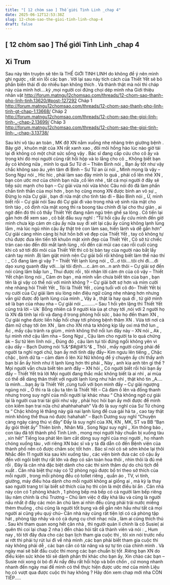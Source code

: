 ```yaml
---
title: "[ 12 chòm sao ] Thế giới Tinh Linh _chap 4"
date: 2025-06-12T12:53:38Z
slug: 12-chom-sao-the-gioi-tinh-linh-chap-4
draft: false
---
```


## [ 12 chòm sao ] Thế giới Tinh Linh _chap 4

## Xi Trum

Sau này tên truyện sẽ tên là THẾ GiỚI TINH LINH do không để ý nên mình ghi ngược , rất xin lỗi các bạn . Với lại sau này tích cách của Thiết Yết sẽ bỏ phần biến thái đi do nhiều bạn không thích . Và thành thật mà nói thì cháp này của mình hơi....kỳ ,mọi người coi đửng chọi dép mình nha
Giới thiệu nhân vật
http://forum.matngu12chomsao.com/threads/12-chom-sao-thanh-pho-linh-tinh.13620/#post-127292
Cháp 1
http://forum.matngu12chomsao.com/threads/12-chom-sao-thanh-pho-linh-tinh-gt-chap-1.13668/
Cháp 2
http://forum.matngu12chomsao.com/threads/12-chom-sao-the-gioi-linh-tinh-_-chap-2.13699/
Cháp 3
http://forum.matngu12chomsao.com/threads/12-chom-sao-the-gioi-tinh-linh-_-chap-3.13738/
 
 
 
Sau khi vô tàu an toàn , MK đỡ XN nằm xuống nhẹ nhàng trên giường bệnh . Bây giờ , khuôn mặt của XN rất xanh xao , đôi môi hồng hào lúc nào giờ tái lại đi không có một chút sức sống vậy . Bác sĩ đang cấp cứu cho cô ấy và trong khi đó mọi người cũng rất hồi hộp và lo lắng cho cô
_ Không biết bạn ấy có không nữa , mình lo quá Sư Tử ơi – Thiên Bình nói
_ Bạn ấy tốt như vậy chắc không sao âu ,yên tâm đi Bình – Sư Tử an ủi nói
_ Mình mong là vậy – Song Ngư nói
_ Hic hic , phải làm sao đây mình lo quá , phải cố lên nhé XN , bạn còn ước mơ của chính bạn nữa ,cố lên nhé , tất cả mọi người ở đây sẽ tiếp sức mạnh cho bạn – Cự giải vừa nói vừa khóc
Câu nói đó đã làm phấn chấn tinh thần của mọi hơn , bọn họ cũng mong XN được bình an vô sự 
_ Đừng lo nữa Cự giải , bạn đi rửa mặt cho tỉnh táo đi – Bảo Bình nói
_ Ừ, mình biết rồi – Cự giải nói
Sau đó Cự giải đi vào trong nhà vệ sinh rửa mặt cho tỉnh táo , cô định rửa mặt xong thì ra boong tàu chính đi lại cho thư giản , ai ngờ đến đó thì cô thấy Thiết Yết đang nằm ngủ trên ghế sa lông . Cô tiến lại gần hơn để xem sao , cô bắt đầu suy nghĩ : “Từ hồi cậu ấy cứu mình đến giờ mình chưa kịp cảm ơn cậu ấy nữa suy đi xét lại cậu ấy cũng không lạnh lùng lắm , mà lúc ngủ nhìn cậu ấy thật trẻ con làm sao, hiền lành và dễ gần hơn” Cự giải càng nhìn càng bị hút hồn bởi vẻ đẹp của Thiết Yết , tay cô không tự chủ được đưa lên tiến tới khuôn mặt xinh đẹp của Thiết Yết , Cô sờ từ chiếc trán cao ráo đến đôi mắt lạnh lùng , rồi đến cái mũi cao cao rồi cuối cùng khi cô sờ tới đôi môi của Thiết Yết thì cô bị bàn tay của người nào bắt lấy cánh tay mình .Bị làm giật mình nên Cự giải bối rối không biết làm thế nào thí :
_ Cô đang làm gì vậy ? – Thiết Yết lạnh lùng nói
_ Ơ…ơ tôi….tôi chỉ đi….đi dạo xung quanh đây với….lại tôi định….c..ảm on…n anh thôi – Cự giải sợ đến nói cũng lấm bấp lun
_ Thui được rồi , tôi nhận lời cảm ơn của cô vậy – Thiết Yết chặn lòng nói
_ Cảm ơn bạn , mà mình vẫn chưa biết tên của bạn , bạn tên là gì vậy có thể nói với mình không ? – Cự giải bớt sợ hơn và mỉm cười nhẹ nhàng hỏi Thiết Yết
_ Tôi là Thiết Yết , cùng tuổi với cô đó– Thiết Yết bị nụ cười của Cự giải làm siu lòng nên điệu ngữ cũng nhẹ nhàng hơn nhưng vẫn giữ được độ lạnh lùng của mình
_ Vậy à , thật là hay quá đi , từ giờ mình sẽ là bạn của nhau nha – Cự giải nói
_.........– Sau 1 hồi yên lặng thì Thiết Yết cũng trả lời – Uk`
Bỗng nhiên cả 9 người kia ùa ạt chạy tới ,nói với 2 người họ là XN đã tỉnh lại rồi và đang ở trong phòng hồi sức , bảo họ đến tham XN , Cự giải nghe đươc liền hấp hối chạy tới phòng bệnh thăm XN . Vừa tới nơi cả đám nữ chạy tới ôm XN , làm cho XN nhà ta không kịp lấy oxi má thở lun
_ Ặc , mấy cậu tránh ra giùm , mình không thở nổi lun đây này – XN nói
_ Ak , tụi mình nhớ cậu lắm nha – Song Ngư
_ Cậu làm cho người ta lo quá chừng àk – Sư tử lém lĩnh nói
_ Đúng đó , cậu làm tụi tôi đứng ngồi không yên vì cậu dấy – Bạch Dương nói
%&*^$#@#%^&*
_ Thôi , mấy người cũng phải để người ta nghỉ ngơi chứ, bạn ấy mới tỉnh dậy đấy– Kim ngưu lên tiếng
_ Chậc chậc , binh dữ ta – cảm đám ồ lên
Xử Nữ không để ý chuyện ấy chỉ thấy anh bạn bí ẩn ấy hình như ít lạnh lùng hơn thì phải
_ Này , anh kia anh tên gì thế ? Mọi người vẫn chưa biết tên anh đấy – XN hỏi
_ Có người biết rồi hỏi bạn ấy đấy – Thiết Yết trả lời
Mọi người đang thắc mắc không biết là ai nhỉ , ai mùa có thể dễ dảng thân thiết với người lạnh lùng như hắn nhỉ , thật khó tin
_A…. là mình….bạn ấy là Thiết Yết ,cùng tuổi với bọn mình đấy – Cự giải ngượng ngùng nói
_ Ồ thì ra là cậu ta tên là Thiết Yết – Cả đám ồ lên và đồng thanh nhưng trong suy nghĩ của mỗi người lại khác nhau 
“ Chà không ngờ cự giải lại là người cua trai tài giỏi như vậy , phải học hỏi bạn ấy mới được để mình còn kiếm bạn trai nữa chứ ahahhahahah” Và đó là suy nghĩ của Sư Tử chúng ta
“ Chậc không lẽ thằng này giả nai lạnh lùng để cua gái hả ta , cao tay thật mình không thể thua nó được hahahah” – Bạch Dương suy nghĩ
“Chuyện càng ngày càng thú vị đây” Đấy là suy nghĩ của XN, KN , MK, ST va BB
“Bạn ấy giỏi thiệt ấy” Thiên bình , Nhân Mã , Song Ngư suy nghĩ
_ Xin thông báo , con tàu đã tới thành phố Tinh Linh , mong mọi người hãy chuẩn bị xuống tàu , xin hết” Tiếng loa phát lên làm cắt dòng suy nghĩ của mọi người , họ nhanh chóng xuống tàu , với riêng XN bác sĩ và y tá đã dẫn cô đến Bệnh viện của thành phố nên cô được chăm sóc tốt hơn . Bác sĩ nói cô sẽ sớm khỏe lại thôi
Nhắc đến 11 người kia sau khi xuống tàu , các viện binh đưa các cô cậu ấy đến với ngôi biệt thự rất lớn và đẹp có sân toàn hoa thôi , nhìn thôi là đủ mê rồi . Đây là căn nhà đặc biệt dành cho các thí sinh thăm dự do chủ tịch đề xuất . Căn nhà biệt thự này có 12 phòng ngủ được bố trí theo sở thích của mỗi người , trong mỗi phòng đều có tollet riêng , quần áo , TV, vi tính, giường, máy điều hòa dành cho mỗi người không ai giống ai , mà kỳ lạ thay sao người trang trí lại biết sở thích của họ thì còn là một điều bí ẩn . Căn nhà này còn có 1 phòng khách , 1 phòng bếp mà bếp có cả người làm bếp riêng lâu năm chính là chú Trương – Chú làm việc ở đây khá lâu và cũng là người nấu nhất ở đây các món ăn chú làm ai nhìn đều cũng phải trải nước miếng thèm thuống , chú cũng là người tốt bụng và dễ gần nên hầu như tất cả mọi người ai cũng yêu quý chú– Căn nhà này cũng rất tiện lợi có cả phòng tập hát , phòng tập nhảy và có cả dụng cụ chơi nhạc nữa , làm ai cũng thích thú . Sau khi tham quan xong hết căn nhà , thì người quản lí chính là cô Susie( ai quên thì coi lại chap 2 nha ) đến chào hỏi tất cả thành viên và nói :
_ Hum nay , tôi tới đây đưa cho các bạn lịch tham gia cuộc thi , tôi xin nói trước nếu ai rớt thì phải tự rút lui đi về nhà mình ,các bạn phải biết tham gia cuộc thi này không phải dễ , các bạn cần có tài năng và sự tự tin của chính mình . Và ngày mai sẽ bắt đầu cuộc thi mong các bạn chuẩn bị tốt .Riêng bạn XN do điều kiện sức khỏe tôi sẽ dành phần thi khác cho bạn ấy. Xin chào các bạn – Susie nói xong òi bỏ đi
Ai nấy đều rất hồi hộp và bồn chồn , cứ mong nhanh nhanh đến ngày mai đề mình có thể thực hiện được ước mơ của mình
Liệu họ có vượt qua được cuộc thi hay không ? Hãy đón xem chap mới nha
CÒN TIẾP.....